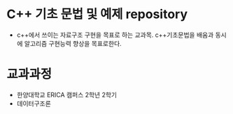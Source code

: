 # C++ 기초 문법 및 예제 repository
* c++에서 쓰이는 자료구조 구현을 목표로 하는 교과목.    c++기초문법을 배움과 동시에 알고리즘 구현능력 향상을 목표로한다.


# 교과과정
* 한양대학교 ERICA 캠퍼스 2학년 2학기  
* 데이터구조론 
